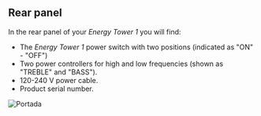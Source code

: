 ## Rear panel

In the rear panel of your *Energy Tower 1* you will find:

- The *Energy Tower 1* power switch with two positions (indicated as "ON" - "OFF")
- Two power controllers for high and low frequencies (shown as "TREBLE" and "BASS").
- 120-240 V power cable.
- Product serial number.





![Portada](http://static.energysistem.com/images/manuals/42600/5808e0de9ad1f.jpg)


